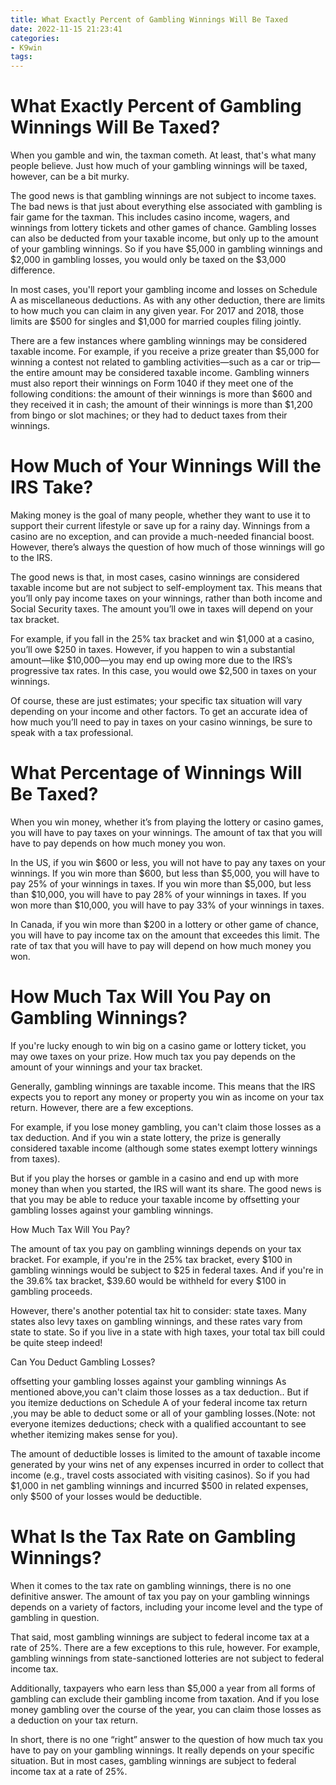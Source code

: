 ```yaml
---
title: What Exactly Percent of Gambling Winnings Will Be Taxed
date: 2022-11-15 21:23:41
categories:
- K9win
tags:
---
```



#  What Exactly Percent of Gambling Winnings Will Be Taxed?

When you gamble and win, the taxman cometh. At least, that's what many people believe. Just how much of your gambling winnings will be taxed, however, can be a bit murky.



The good news is that gambling winnings are not subject to income taxes. The bad news is that just about everything else associated with gambling is fair game for the taxman. This includes casino income, wagers, and winnings from lottery tickets and other games of chance. Gambling losses can also be deducted from your taxable income, but only up to the amount of your gambling winnings. So if you have $5,000 in gambling winnings and $2,000 in gambling losses, you would only be taxed on the $3,000 difference.

In most cases, you'll report your gambling income and losses on Schedule A as miscellaneous deductions. As with any other deduction, there are limits to how much you can claim in any given year. For 2017 and 2018, those limits are $500 for singles and $1,000 for married couples filing jointly.

There are a few instances where gambling winnings may be considered taxable income. For example, if you receive a prize greater than $5,000 for winning a contest not related to gambling activities—such as a car or trip—the entire amount may be considered taxable income. Gambling winners must also report their winnings on Form 1040 if they meet one of the following conditions: the amount of their winnings is more than $600 and they received it in cash; the amount of their winnings is more than $1,200 from bingo or slot machines; or they had to deduct taxes from their winnings.

#  How Much of Your Winnings Will the IRS Take?

Making money is the goal of many people, whether they want to use it to support their current lifestyle or save up for a rainy day. Winnings from a casino are no exception, and can provide a much-needed financial boost. However, there’s always the question of how much of those winnings will go to the IRS.

The good news is that, in most cases, casino winnings are considered taxable income but are not subject to self-employment tax. This means that you’ll only pay income taxes on your winnings, rather than both income and Social Security taxes. The amount you’ll owe in taxes will depend on your tax bracket.

For example, if you fall in the 25% tax bracket and win $1,000 at a casino, you’ll owe $250 in taxes. However, if you happen to win a substantial amount—like $10,000—you may end up owing more due to the IRS’s progressive tax rates. In this case, you would owe $2,500 in taxes on your winnings.

Of course, these are just estimates; your specific tax situation will vary depending on your income and other factors. To get an accurate idea of how much you’ll need to pay in taxes on your casino winnings, be sure to speak with a tax professional.

#  What Percentage of Winnings Will Be Taxed?

When you win money, whether it’s from playing the lottery or casino games, you will have to pay taxes on your winnings. The amount of tax that you will have to pay depends on how much money you won.

In the US, if you win $600 or less, you will not have to pay any taxes on your winnings. If you win more than $600, but less than $5,000, you will have to pay 25% of your winnings in taxes. If you win more than $5,000, but less than $10,000, you will have to pay 28% of your winnings in taxes. If you won more than $10,000, you will have to pay 33% of your winnings in taxes.

In Canada, if you win more than $200 in a lottery or other game of chance, you will have to pay income tax on the amount that exceedes this limit. The rate of tax that you will have to pay will depend on how much money you won.

#  How Much Tax Will You Pay on Gambling Winnings?

If you're lucky enough to win big on a casino game or lottery ticket, you may owe taxes on your prize. How much tax you pay depends on the amount of your winnings and your tax bracket.

Generally, gambling winnings are taxable income. This means that the IRS expects you to report any money or property you win as income on your tax return. However, there are a few exceptions.

For example, if you lose money gambling, you can't claim those losses as a tax deduction. And if you win a state lottery, the prize is generally considered taxable income (although some states exempt lottery winnings from taxes).

But if you play the horses or gamble in a casino and end up with more money than when you started, the IRS will want its share. The good news is that you may be able to reduce your taxable income by offsetting your gambling losses against your gambling winnings.

How Much Tax Will You Pay?

The amount of tax you pay on gambling winnings depends on your tax bracket. For example, if you're in the 25% tax bracket, every $100 in gambling winnings would be subject to $25 in federal taxes. And if you're in the 39.6% tax bracket, $39.60 would be withheld for every $100 in gambling proceeds.

However, there's another potential tax hit to consider: state taxes. Many states also levy taxes on gambling winnings, and these rates vary from state to state. So if you live in a state with high taxes, your total tax bill could be quite steep indeed!

Can You Deduct Gambling Losses?

 offsetting your gambling losses against your gambling winnings As mentioned above,you can't claim those losses as a tax deduction.. But if you itemize deductions on Schedule A of your federal income tax return ,you may be able to deduct some or all of your gambling losses.(Note: not everyone itemizes deductions; check with a qualified accountant to see whether itemizing makes sense for you).

The amount of deductible losses is limited to the amount of taxable income generated by your wins net of any expenses incurred in order to collect that income (e.g., travel costs associated with visiting casinos). So if you had $1,000 in net gambling winnings and incurred $500 in related expenses, only $500 of your losses would be deductible.

#  What Is the Tax Rate on Gambling Winnings?

When it comes to the tax rate on gambling winnings, there is no one definitive answer. The amount of tax you pay on your gambling winnings depends on a variety of factors, including your income level and the type of gambling in question.

That said, most gambling winnings are subject to federal income tax at a rate of 25%. There are a few exceptions to this rule, however. For example, gambling winnings from state-sanctioned lotteries are not subject to federal income tax.

Additionally, taxpayers who earn less than $5,000 a year from all forms of gambling can exclude their gambling income from taxation. And if you lose money gambling over the course of the year, you can claim those losses as a deduction on your tax return.

In short, there is no one “right” answer to the question of how much tax you have to pay on your gambling winnings. It really depends on your specific situation. But in most cases, gambling winnings are subject to federal income tax at a rate of 25%.